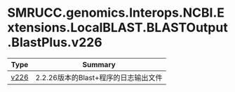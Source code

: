 ﻿
# SMRUCC.genomics.Interops.NCBI.Extensions.LocalBLAST.BLASTOutput.BlastPlus.v226

|Type|Summary|
|----|-------|
|[v226](./v226.md)|2.2.26版本的Blast+程序的日志输出文件|

